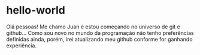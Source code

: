 # hello-world
Olá pessoas! Me chamo Juan e estou começando no universo de git e github... Como sou novo no mundo da programação não tenho preferências definidas ainda, porém, irei atualizando meu github conforme for ganhando experiência.
